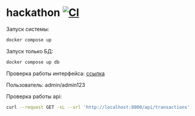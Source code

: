 # hackathon [![CI](https://github.com/mephi-team/hackathon/workflows/CI%20Pipeline/badge.svg)](https://github.com/mephi-team/hackathon/actions/workflows/maven-test.yml)

Запуск системы:
```bash
docker compose up
```

Запуск только БД:
```bash
docker compose up db
```

Проверка работы интерфейса: [ссылка](http://localhost:3000)

Пользователь: admin/admin123

Проверка работы api:
```bash
curl --request GET -sL --url 'http://localhost:8000/api/transactions'
```